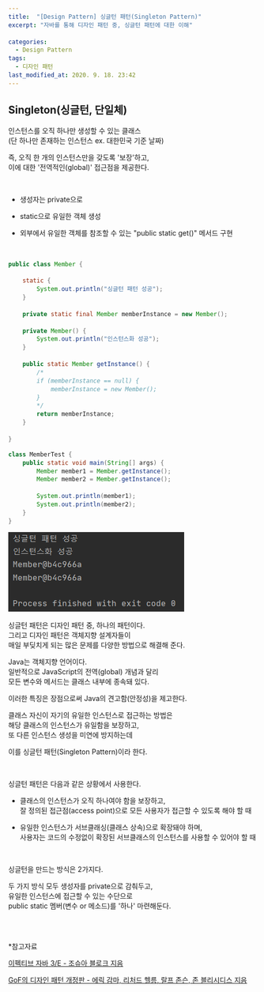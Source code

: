```yaml
---
title:  "[Design Pattern] 싱글턴 패턴(Singleton Pattern)"
excerpt: "자바를 통해 디자인 패턴 중, 싱글턴 패턴에 대한 이해"

categories:
  - Design Pattern
tags:
  - 디자인 패턴
last_modified_at: 2020. 9. 18. 23:42
---
```


## Singleton(싱글턴, 단일체)  

인스턴스를 오직 하나만 생성할 수 있는 클래스  
(단 하나만 존재하는 인스턴스 ex. 대한민국 기준 날짜)

즉, 오직 한 개의 인스턴스만을 갖도록 '보장'하고,  
이에 대한 '전역적인(global)' 접근점을 제공한다.

<br/>

- 생성자는 private으로

- static으로 유일한 객체 생성

- 외부에서 유일한 객체를 참조할 수 있는 "public static get()" 메서드 구현

<br/>

```java
public class Member {

    static {
        System.out.println("싱글턴 패턴 성공");
    }

    private static final Member memberInstance = new Member();

    private Member() {
        System.out.println("인스턴스화 성공");
    }

    public static Member getInstance() {
        /*
        if (memberInstance == null) {
            memberInstance = new Member();
        }
        */
        return memberInstance;
    }

}
```

```java
class MemberTest {
    public static void main(String[] args) {
        Member member1 = Member.getInstance();
        Member member2 = Member.getInstance();

        System.out.println(member1);
        System.out.println(member2);
    }
}
```

![](https://github.com/gyumeen/blog-images/blob/main/2021/01/Java__SingletonPattern/1.png?raw=true)


싱글턴 패턴은 디자인 패턴 중, 하나의 패턴이다.  
그리고 디자인 패턴은 객체지향 설계자들이  
매일 부딪치게 되는 많은 문제를 다양한 방법으로 해결해 준다.

Java는 객체지향 언어이다.  
일반적으로 JavaScript의 전역(global) 개념과 달리  
모든 변수와 메서드는 클래스 내부에 종속돼 있다.

이러한 특징은 장점으로써 Java의 견고함(안정성)을 제고한다.

클래스 자신이 자기의 유일한 인스턴스로 접근하는 방법은  
해당 클래스의 인스턴스가 유일함을 보장하고,  
또 다른 인스턴스 생성을 미연에 방지하는데  

이를 싱글턴 패턴(Singleton Pattern)이라 한다.

<br/>

싱글턴 패턴은 다음과 같은 상황에서 사용한다.

- 클래스의 인스턴스가 오직 하나여야 함을 보장하고,  
잘 정의된 접근점(access point)으로 모든 사용자가 접근할 수 있도록 해야 할 때


- 유일한 인스턴스가 서브클래싱(클래스 상속)으로 확장돼야 하며,  
사용자는 코드의 수정없이 확장된 서브클래스의 인스턴스를 사용할 수 있어야 할 때

<br/>

싱글턴을 만드는 방식은 2가지다.

두 가지 방식 모두 생성자를 private으로 감춰두고,  
유일한 인스턴스에 접근할 수 있는 수단으로  
public static 멤버(변수 or 메소드)를 '하나' 마련해둔다.

<br/>
<br/>

*참고자료

<U>이펙티브 자바 3/E - 조슈아 블로크 지음</U>

<U>GoF의 디자인 패턴 개정판 - 에릭 감마, 리처드 헬름, 랄프 존슨, 존 블리시디스 지음</U>
